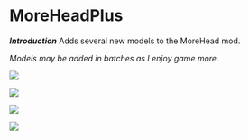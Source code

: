 # MoreHeadPlus

***Introduction***
Adds several new models to the MoreHead mod.

*Models may be added in batches as I enjoy game more.*

![](https://i.imgur.com/4YMsZvJ.png)

![](https://i.imgur.com/IPgeSM6.png)

![](https://i.imgur.com/Q1KFsYn.png)

![](https://i.imgur.com/yQ2TXhp.png)